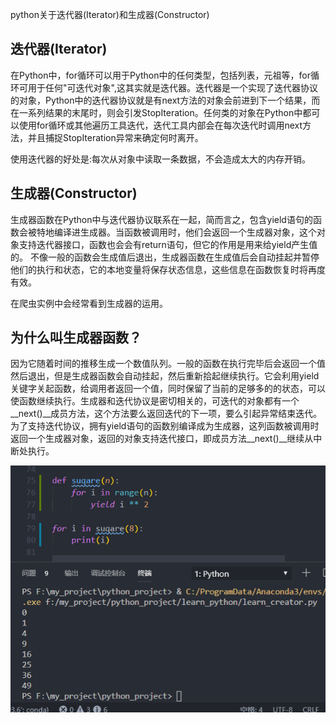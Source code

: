 python关于迭代器(Iterator)和生成器(Constructor)

## 迭代器(Iterator)
在Python中，for循环可以用于Python中的任何类型，包括列表，元祖等，for循环可用于任何"可迭代对象",这其实就是迭代器。迭代器是一个实现了迭代器协议的对象，Python中的迭代器协议就是有next方法的对象会前进到下一个结果，而在一系列结果的末尾时，则会引发StopIteration。任何类的对象在Python中都可以使用for循环或其他遍历工具迭代，迭代工具内部会在每次迭代时调用next方法，并且捕捉StopIteration异常来确定何时离开。

使用迭代器的好处是:每次从对象中读取一条数据，不会造成太大的内存开销。

## 生成器(Constructor)
生成器函数在Python中与迭代器协议联系在一起，简而言之，包含yield语句的函数会被特地编译进生成器。当函数被调用时，他们会返回一个生成器对象，这个对象支持迭代器接口，函数也会会有return语句，但它的作用是用来给yield产生值的。
不像一般的函数会生成值后退出，生成器函数在生成值后会自动挂起并暂停他们的执行和状态，它的本地变量将保存状态信息，这些信息在函数恢复时将再度有效。

在爬虫实例中会经常看到生成器的运用。

## 为什么叫生成器函数？
因为它随着时间的推移生成一个数值队列。一般的函数在执行完毕后会返回一个值然后退出，但是生成器函数会自动挂起，然后重新拾起继续执行。它会利用yield关键字关起函数，给调用者返回一个值，同时保留了当前的足够多的的状态，可以使函数继续执行。生成器和迭代协议是密切相关的，可迭代的对象都有一个__next()__成员方法，这个方法要么返回迭代的下一项，要么引起异常结束迭代。
为了支持迭代协议，拥有yield语句的函数别编译成为生成器，这列函数被调用时返回一个生成器对象，返回的对象支持迭代接口，即成员方法__next()__继续从中断处执行。

![img](../images/Iterator.jpg)
